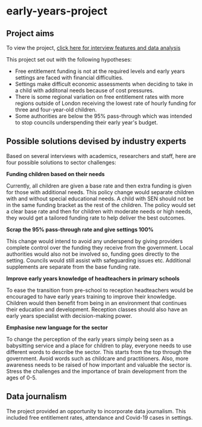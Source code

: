 # early-years-project

## Project aims ##

To view the project, [click here for interview features and data analysis](https://gwilloughby99.github.io/early-years-project/)

This project set out with the following hypotheses:
- Free entitlement funding is not at the required levels and early years settings are faced with financial difficulties.
- Settings make difficult economic assessments when deciding to take in a child with additonal needs because of cost pressures.
- There is some regional variation on free entitlement rates with more regions outside of London receiving the lowest rate of hourly funding for three and four-year-old children.
- Some authorities are below the 95% pass-through which was intended to stop councils underspending their early year's budget.

## Possible solutions devised by industry experts ##

Based on several interviews with academics, researchers and staff, here are four possible solutions to sector challenges:

**Funding children based on their needs**

Currently, all children are given a base rate and then extra funding is given for those with additional needs. This policy change would separate children with and without special educational needs. A child with SEN should not be in the same funding bracket as the rest of the children. The policy would set a clear base rate and then for children with moderate needs or high needs, they would get a tailored funding rate to help deliver the best outcomes.

**Scrap the 95% pass-through rate and give settings 100%**

This change would intend to avoid any underspend by giving providers complete control over the funding they receive from the government. Local authorities would also not be involved so, funding goes directly to the setting. Councils would still assist with safeguarding issues etc. Additional supplements are separate from the base funding rate.

**Improve early years knowledge of headteachers in primary schools**

To ease the transition from pre-school to reception headteachers would be encouraged to have early years training to improve their knowledge. Children would then benefit from being in an environment that continues their education and development. Reception classes should also have an early years specialist with decision-making power.

**Emphasise new language for the sector**

To change the perception of the early years simply being seen as a babysitting service and a place for children to play, everyone needs to use different words to describe the sector. This starts from the top through the government. Avoid words such as childcare and practitioners. Also, more awareness needs to be raised of how important and valuable the sector is. Stress the challenges and the importance of brain development from the ages of 0-5.

## Data journalism

The project provided an opportunity to incorporate data journalism. This included free entitlement rates, attendance and Covid-19 cases in settings.


